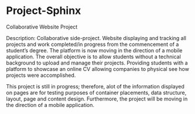# Project-Sphinx
Collaborative Website Project


Description: Collaborative side-project. Website displaying and tracking all projects and work completed/in progress from the commencement of a student’s degree. The platform is now moving in the direction of a mobile application. The overall objective is to allow students without a technical background to upload and manage their projects. Providing students with a platform to showcase an online CV allowing companies to physical see how projects were accomplished. 

This project is still in progress; therefore, alot of the information displayed on pages are for testing purposes of container placements, data structure, layout, page and content design.
Furthermore, the project will be moving in the direction of a mobile application.
